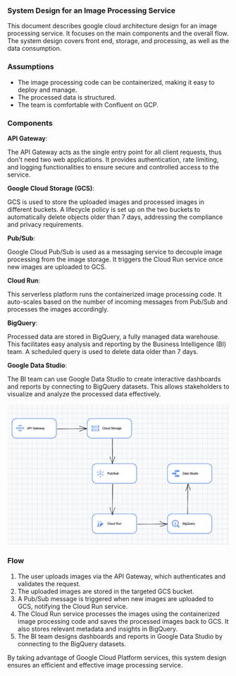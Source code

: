 ### System Design for an Image Processing Service
This document describes google cloud architecture design for an image processing service.
It focuses on the main components and the overall flow. 
The system design covers front end, storage, and processing, as well as the data consumption.

### Assumptions

* The image processing code can be containerized, making it easy to deploy and manage.
* The processed data is structured.
* The team is comfortable with Confluent on GCP.

### Components

**API Gateway**: 

The API Gateway acts as the single entry point for all client requests, thus don't need two web applications. It provides authentication, rate limiting, and logging functionalities to ensure secure and controlled access to the service.

**Google Cloud Storage (GCS)**: 

GCS is used to store the uploaded images and processed images in different buckets. A lifecycle policy is set up on the two buckets to automatically delete objects older than 7 days, addressing the compliance and privacy requirements. 

**Pub/Sub**: 

Google Cloud Pub/Sub is used as a messaging service to decouple image processing from the image storage. It triggers the Cloud Run service once new images are uploaded to GCS.

**Cloud Run**: 

This serverless platform runs the containerized image processing code. It auto-scales based on the number of incoming messages from Pub/Sub and processes the images accordingly.

**BigQuery**: 

Processed data are stored in BigQuery, a fully managed data warehouse. This facilitates easy analysis and reporting by the Business Intelligence (BI) team. A scheduled query is used to delete data older than 7 days.

**Google Data Studio**: 

The BI team can use Google Data Studio to create interactive dashboards and reports by connecting to BigQuery datasets. This allows stakeholders to visualize and analyze the processed data effectively. 

![result image](./main_components.png)

### Flow

1. The user uploads images via the API Gateway, which authenticates and validates the request.
2. The uploaded images are stored in the targeted GCS bucket.
3. A Pub/Sub message is triggered when new images are uploaded to GCS, notifying the Cloud Run service.
4. The Cloud Run service processes the images using the containerized image processing code and saves the processed images back to GCS. It also stores relevant metadata and insights in BigQuery.
5. The BI team designs dashboards and reports in Google Data Studio by connecting to the BigQuery datasets.

By taking advantage of Google Cloud Platform services, this system design ensures an efficient and effective image processing service.




